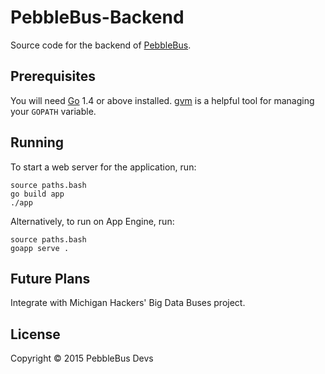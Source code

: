 # PebbleBus-Backend

Source code for the backend of [PebbleBus][].

[pebblebus]: https://github.com/moosingin3space/PebbleBus

## Prerequisites

You will need [Go][] 1.4 or above installed. [gvm][] is a helpful tool for managing
your `GOPATH` variable.

[go]: http://golang.org
[gvm]: https://github.com/moovweb/gvm


## Running

To start a web server for the application, run:

    source paths.bash
    go build app
    ./app

Alternatively, to run on App Engine, run:

    source paths.bash
    goapp serve .

## Future Plans

Integrate with Michigan Hackers' Big Data Buses project.

## License

Copyright © 2015 PebbleBus Devs
